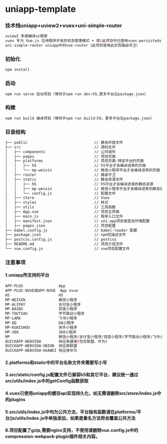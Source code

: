 # uniapp-template
### 技术栈uniapp+uview2+vuex+uni-simple-router
```bash
uview2 多端编译ui框架
vuex 专为 Vue.js 应用程序开发的状态管理模式 + 库(此项目中已使用vuex-persistedstate插件实现数据持久)
uni-simple-router uniapp中的vue-router（此项目使用此实现路由守卫）
```

### 初始化
```bash
npm install
```
### 启动
```bash
npm run serve 启动项目（等同于npm run dev:h5,更多平台见package.json）
```
### 构建
```bash
npm run build 编译项目（等同于npm run build:h5，更多平台见package.json）
```
### 目录结构
```bash
├── public                              // 静态开放文件
├── src                                 // 源码文件
│   ├── components                      // 公共组件
│   ├── pages                           // 项目页面
│   ├── platforms                       // 项目页面-特定平台的页面
│   │   ├── h5                          // h5平台才会编译进来的页面
│   │   └── mp-weixin                   // 微信小程序平台才会编译进来的页面
│   ├── router                          // 路由守卫
│   ├── static                          // 静态资源文件
│   │   ├── h5                          // h5平台才会编译进来的静态资源
│   │   ├── mp-weixin                   // 微信小程序平台才会编译进来的静态资源
│   │   └── config.js                   // 配置文件
│   ├── store                           // Vuex
│   ├── styles                          // 样式
│   ├── utils                           // 工具函数
│   ├── App.vue                         // 项目主界面
│   ├── main.js                         // 程序入口文件
│   ├── manifest.json                   // uni-app项目类型及环境配置
│   ├── pages.json                      // 项目配置
├── babel.config.js                     // babel-loader 配置
├── package.json                        // npm包描述文件
├── postcss.config.js                   // postcss
├── README.md                           // 项目介绍文件
└── vue.config.js                       // vue项目配置文件
```
### 注意事项
#### 1.uniapp所支持的平台
```bash
APP-PLUS				App
APP-PLUS-NVUE或APP-NVUE	App nvue
H5						H5
MP-WEIXIN				微信小程序
MP-ALIPAY				支付宝小程序
MP-BAIDU				百度小程序
MP-TOUTIAO				字节跳动小程序
MP-LARK					飞书小程序
MP-QQ					QQ小程序
MP-KUAISHOU				快手小程序
MP-360					360小程序
MP						微信小程序/支付宝小程序/百度小程序/字节跳动小程序/飞书小程序/QQ小程序/360小程序
QUICKAPP-WEBVIEW		快应用通用(包含联盟、华为)
QUICKAPP-WEBVIEW-UNION	快应用联盟
QUICKAPP-WEBVIEW-HUAWEI	快应用华为

```
#### 2.platforms和static中的平台名称文件夹需要写小写
#### 3.src/static/config.js配置文件已兼容h5和其它平台，建议统一通过src/utils/index.js中的getConfig函数获取
#### 4.vuex已使用uniapp的缓存api实现持久化，如无需请删除src/store/index.js中的plugins
#### 5.src/utils/index.js中均为公共方法，平台独有函数请在platforms/平台/js/utils/index.js中单独添加，如果是重名方法将会覆盖公共方法
#### 6.项目配置了gzip,需要nginx支持，不使用请删除vue.config.js中的compression-webpack-plugin插件相关内容。